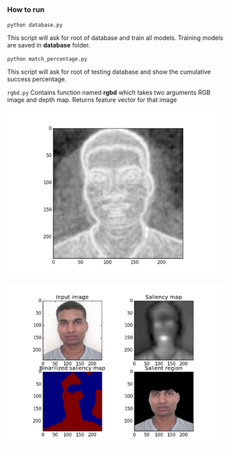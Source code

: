### How to run
`python database.py`

This script will ask for root of database and train all models. Training models are saved in **database** folder.

`python match_percentage.py`

This script will ask for root of testing database and show the cumulative success percentage.

`rgbd.py`
Contains function named **rgbd** which takes two arguments RGB image and depth map. Returns feature vector for that image
<img vspace="20" src="images/entropy.png">
<img src="images/saliency.png">